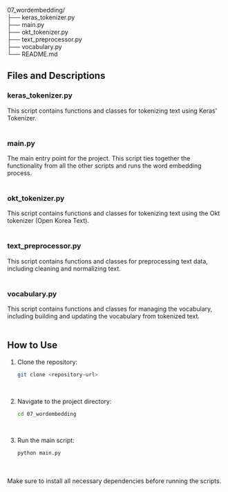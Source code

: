 07_wordembedding/ <br>
├── keras_tokenizer.py <br>
├── main.py <br>
├── okt_tokenizer.py <br>
├── text_preprocessor.py <br>
├── vocabulary.py <br>
└── README.md <br>



## Files and Descriptions <br>

### keras_tokenizer.py <br>
This script contains functions and classes for tokenizing text using Keras' Tokenizer. <br><br>

### main.py <br>
The main entry point for the project. This script ties together the functionality from all the other scripts and runs the word embedding process. <br><br>

### okt_tokenizer.py <br>
This script contains functions and classes for tokenizing text using the Okt tokenizer (Open Korea Text). <br><br>

### text_preprocessor.py <br>
This script contains functions and classes for preprocessing text data, including cleaning and normalizing text. <br><br>

### vocabulary.py <br>
This script contains functions and classes for managing the vocabulary, including building and updating the vocabulary from tokenized text. <br><br>

## How to Use <br>
1. Clone the repository:
    ```bash
    git clone <repository-url>
    ```
<br>

2. Navigate to the project directory: 
    ```bash
    cd 07_wordembedding
    ```
<br>

3. Run the main script:
    ```bash
    python main.py
    ```
<br>
<br>
Make sure to install all necessary dependencies before running the scripts. <br>
